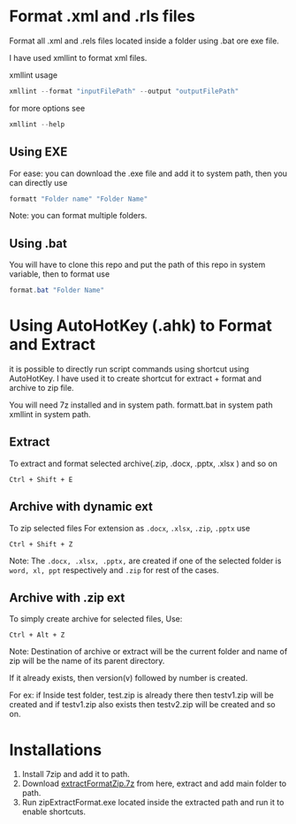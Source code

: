 # Format .xml and .rls files 

Format all .xml and .rels files located inside a folder using .bat ore exe file.

I have used xmllint to format xml files.

xmllint usage
```powershell
xmllint --format "inputFilePath" --output "outputFilePath"
```
for more options see 
```powershell
xmllint --help
```
## Using EXE

For ease: you can download the .exe file and add it to system path, then you can directly use 
```powershell
formatt "Folder name" "Folder Name"
```
Note: you can format multiple folders.

## Using .bat

You will have to clone this repo and put the path of this repo in system variable, then to format use

```powershell
format.bat "Folder Name"
```

# Using AutoHotKey (.ahk) to Format and Extract

it is possible to directly run script commands using shortcut using AutoHotKey. I have used it to create shortcut for extract + format and archive to zip file.

You will need 7z installed and in system path.
formatt.bat in system path
xmllint in system path.

## Extract
To extract and format selected archive(.zip, .docx, .pptx, .xlsx ) and so on
```shortcut
Ctrl + Shift + E
```

## Archive with dynamic ext
To zip selected files
For extension as `.docx`, `.xlsx`, `.zip`, `.pptx` use 
```
Ctrl + Shift + Z
```
Note: The `.docx, .xlsx, .pptx,` are created if one of the selected folder is `word, xl, ppt` respectively and `.zip` for rest of the cases.

## Archive with .zip ext
To simply create archive for selected files,
Use:
```
Ctrl + Alt + Z
```

Note: Destination of archive or extract will be the current folder and name of zip will be the name of its parent directory.

If it already exists, then version(v) followed by number is created.

For ex: if Inside test folder, test.zip is already there then testv1.zip will be created and if testv1.zip also exists then testv2.zip will be created and so on.


# Installations

1. Install 7zip and add it to path.
2. Download [extractFormatZip.7z](https://github.com/ramchandra-kc/xmlFormatter/raw/master/extractFormatZip.7z) from here, extract and add main folder to path.
3. Run zipExtractFormat.exe located inside the extracted path and run it to enable shortcuts.

